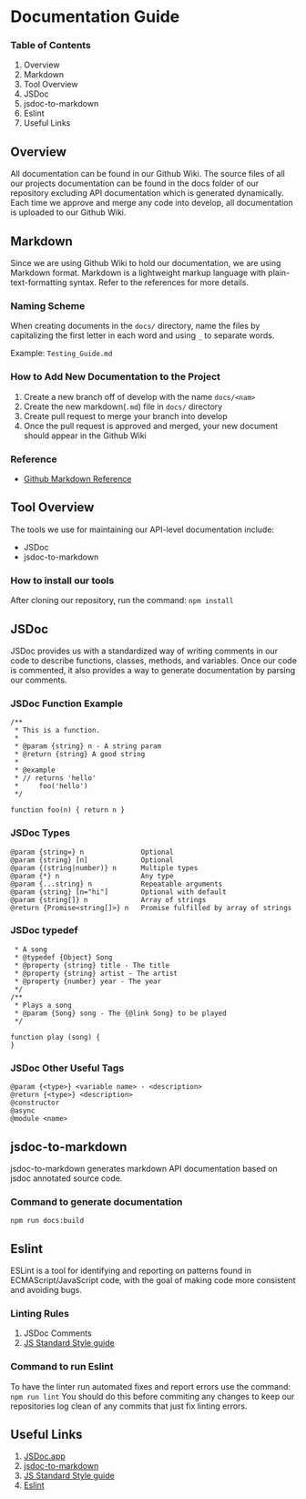 # Documentation Guide

### Table of Contents

1.  Overview
2.  Markdown
3.  Tool Overview
2.  JSDoc
3.  jsdoc-to-markdown
4.  Eslint
5.  Useful Links

## Overview
All documentation can be found in our Github Wiki. The source files of all our projects documentation can be found in the docs folder of our repository excluding API documentation which is generated dynamically. Each time we approve and merge any code into develop, all documentation is uploaded to our Github Wiki.

## Markdown
Since we are using Github Wiki to hold our documentation, we are using Markdown format. Markdown is a lightweight markup language with plain-text-formatting syntax. Refer to the references for more details.

### Naming Scheme
When creating documents in the `docs/` directory, name the files by capitalizing the first letter in each word and using `_` to separate words.

Example: `Testing_Guide.md`

### How to Add New Documentation to the Project
1.  Create a new branch off of develop with the name `docs/<nam>`
2.  Create the new markdown(`.md`) file in `docs/` directory
3.  Create pull request to merge your branch into develop
4.  Once the pull request is approved and merged, your new document should appear in the Github Wiki

### Reference
-   [Github Markdown Reference](https://help.github.com/en/github/writing-on-github/basic-writing-and-formatting-syntax)

## Tool Overview
The tools we use for maintaining our API-level documentation include:
-   JSDoc
-   jsdoc-to-markdown

### How to install our tools
After cloning our repository, run the command:
`npm install`

## JSDoc
JSDoc provides us with a standardized way of writing comments in our code to describe functions, classes, methods, and variables. Once our code is commented, it also provides a way to generate documentation by parsing our comments.

### JSDoc Function Example
```
/**
 * This is a function.
 *
 * @param {string} n - A string param
 * @return {string} A good string
 *
 * @example
 * // returns 'hello'
 *     foo('hello')
 */

function foo(n) { return n }
```
### JSDoc Types
```
@param {string=} n              Optional
@param {string} [n]             Optional
@param {(string|number)} n  	Multiple types
@param {*} n	                Any type
@param {...string} n	        Repeatable arguments
@param {string} [n="hi"]        Optional with default
@param {string[]} n             Array of strings
@return {Promise<string[]>} n	Promise fulfilled by array of strings
```
### JSDoc typedef
```/**
 * A song
 * @typedef {Object} Song
 * @property {string} title - The title
 * @property {string} artist - The artist
 * @property {number} year - The year
 */
/**
 * Plays a song
 * @param {Song} song - The {@link Song} to be played
 */

function play (song) {
}
```
### JSDoc Other Useful Tags
```
@param {<type>} <variable name> - <description>
@return {<type>} <description>
@constructor
@async
@module <name>
```

## jsdoc-to-markdown
jsdoc-to-markdown generates markdown API documentation based on jsdoc annotated source code.

### Command to generate documentation
```npm run docs:build```

## Eslint
ESLint is a tool for identifying and reporting on patterns found in ECMAScript/JavaScript code, with the goal of making code more consistent and avoiding bugs.

### Linting Rules
1. JSDoc Comments
2. [JS Standard Style guide](https://standardjs.com/rules-en.html)

### Command to run Eslint
To have the linter run automated fixes and report errors use the command:
```npm run lint```
You should do this before commiting any changes to keep our repositories log clean of any commits that just fix linting errors.

## Useful Links
1. [JSDoc\.app](https://jsdoc.app/)
2. [jsdoc-to-markdown](https://github.com/jsdoc2md/jsdoc-to-markdown)
3. [JS Standard Style guide](https://standardjs.com/rules-en.html)
4. [Eslint](https://eslint.org/)
